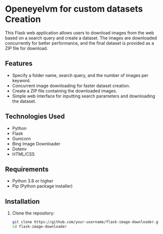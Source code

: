 # Openeyelvm for custom datasets Creation

This Flask web application allows users to download images from the web based on a search query and create a dataset. The images are downloaded concurrently for better performance, and the final dataset is provided as a ZIP file for download.

## Features

- Specify a folder name, search query, and the number of images per keyword.
- Concurrent image downloading for faster dataset creation.
- Create a ZIP file containing the downloaded images.
- Simple web interface for inputting search parameters and downloading the dataset.

## Technologies Used

- Python
- Flask
- Gunicorn
- Bing Image Downloader
- Dotenv
- HTML/CSS

## Requirements

- Python 3.8 or higher
- Pip (Python package installer)

## Installation

1. Clone the repository:
    ```sh
    git clone https://github.com/your-username/flask-image-downloader.git
    cd flask-image-downloader
    ```
